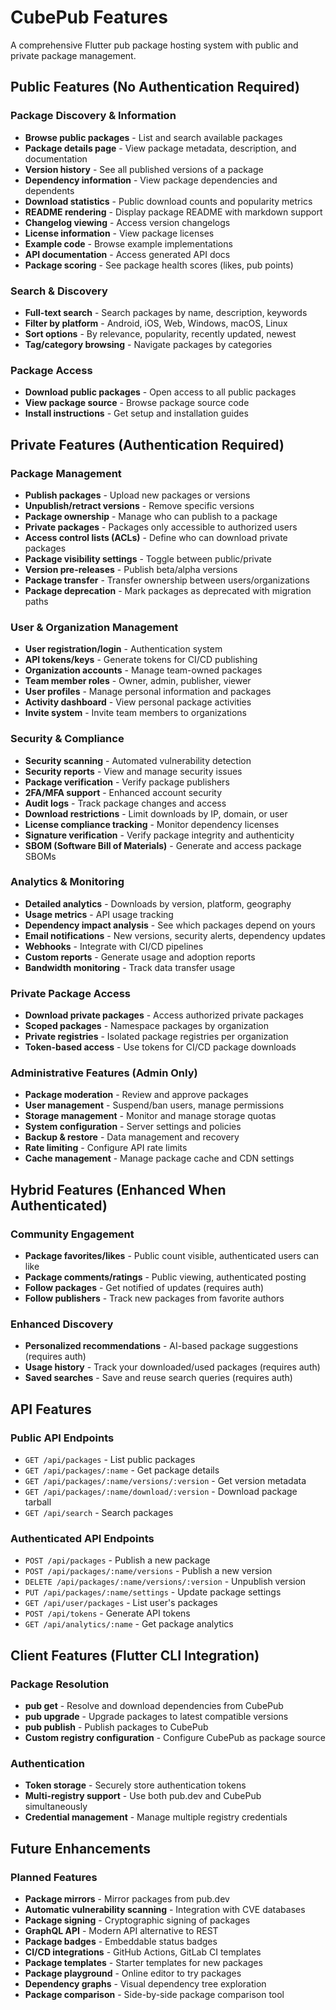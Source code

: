 # CubePub Features

A comprehensive Flutter pub package hosting system with public and private package management.

## Public Features (No Authentication Required)

### Package Discovery & Information
- **Browse public packages** - List and search available packages
- **Package details page** - View package metadata, description, and documentation
- **Version history** - See all published versions of a package
- **Dependency information** - View package dependencies and dependents
- **Download statistics** - Public download counts and popularity metrics
- **README rendering** - Display package README with markdown support
- **Changelog viewing** - Access version changelogs
- **License information** - View package licenses
- **Example code** - Browse example implementations
- **API documentation** - Access generated API docs
- **Package scoring** - See package health scores (likes, pub points)

### Search & Discovery
- **Full-text search** - Search packages by name, description, keywords
- **Filter by platform** - Android, iOS, Web, Windows, macOS, Linux
- **Sort options** - By relevance, popularity, recently updated, newest
- **Tag/category browsing** - Navigate packages by categories

### Package Access
- **Download public packages** - Open access to all public packages
- **View package source** - Browse package source code
- **Install instructions** - Get setup and installation guides

## Private Features (Authentication Required)

### Package Management
- **Publish packages** - Upload new packages or versions
- **Unpublish/retract versions** - Remove specific versions
- **Package ownership** - Manage who can publish to a package
- **Private packages** - Packages only accessible to authorized users
- **Access control lists (ACLs)** - Define who can download private packages
- **Package visibility settings** - Toggle between public/private
- **Version pre-releases** - Publish beta/alpha versions
- **Package transfer** - Transfer ownership between users/organizations
- **Package deprecation** - Mark packages as deprecated with migration paths

### User & Organization Management
- **User registration/login** - Authentication system
- **API tokens/keys** - Generate tokens for CI/CD publishing
- **Organization accounts** - Manage team-owned packages
- **Team member roles** - Owner, admin, publisher, viewer
- **User profiles** - Manage personal information and packages
- **Activity dashboard** - View personal package activities
- **Invite system** - Invite team members to organizations

### Security & Compliance
- **Security scanning** - Automated vulnerability detection
- **Security reports** - View and manage security issues
- **Package verification** - Verify package publishers
- **2FA/MFA support** - Enhanced account security
- **Audit logs** - Track package changes and access
- **Download restrictions** - Limit downloads by IP, domain, or user
- **License compliance tracking** - Monitor dependency licenses
- **Signature verification** - Verify package integrity and authenticity
- **SBOM (Software Bill of Materials)** - Generate and access package SBOMs

### Analytics & Monitoring
- **Detailed analytics** - Downloads by version, platform, geography
- **Usage metrics** - API usage tracking
- **Dependency impact analysis** - See which packages depend on yours
- **Email notifications** - New versions, security alerts, dependency updates
- **Webhooks** - Integrate with CI/CD pipelines
- **Custom reports** - Generate usage and adoption reports
- **Bandwidth monitoring** - Track data transfer usage

### Private Package Access
- **Download private packages** - Access authorized private packages
- **Scoped packages** - Namespace packages by organization
- **Private registries** - Isolated package registries per organization
- **Token-based access** - Use tokens for CI/CD package downloads

### Administrative Features (Admin Only)
- **Package moderation** - Review and approve packages
- **User management** - Suspend/ban users, manage permissions
- **Storage management** - Monitor and manage storage quotas
- **System configuration** - Server settings and policies
- **Backup & restore** - Data management and recovery
- **Rate limiting** - Configure API rate limits
- **Cache management** - Manage package cache and CDN settings

## Hybrid Features (Enhanced When Authenticated)

### Community Engagement
- **Package favorites/likes** - Public count visible, authenticated users can like
- **Package comments/ratings** - Public viewing, authenticated posting
- **Follow packages** - Get notified of updates (requires auth)
- **Follow publishers** - Track new packages from favorite authors

### Enhanced Discovery
- **Personalized recommendations** - AI-based package suggestions (requires auth)
- **Usage history** - Track your downloaded/used packages (requires auth)
- **Saved searches** - Save and reuse search queries (requires auth)

## API Features

### Public API Endpoints
- `GET /api/packages` - List public packages
- `GET /api/packages/:name` - Get package details
- `GET /api/packages/:name/versions/:version` - Get version metadata
- `GET /api/packages/:name/download/:version` - Download package tarball
- `GET /api/search` - Search packages

### Authenticated API Endpoints
- `POST /api/packages` - Publish a new package
- `POST /api/packages/:name/versions` - Publish a new version
- `DELETE /api/packages/:name/versions/:version` - Unpublish version
- `PUT /api/packages/:name/settings` - Update package settings
- `GET /api/user/packages` - List user's packages
- `POST /api/tokens` - Generate API tokens
- `GET /api/analytics/:name` - Get package analytics

## Client Features (Flutter CLI Integration)

### Package Resolution
- **pub get** - Resolve and download dependencies from CubePub
- **pub upgrade** - Upgrade packages to latest compatible versions
- **pub publish** - Publish packages to CubePub
- **Custom registry configuration** - Configure CubePub as package source

### Authentication
- **Token storage** - Securely store authentication tokens
- **Multi-registry support** - Use both pub.dev and CubePub simultaneously
- **Credential management** - Manage multiple registry credentials

## Future Enhancements

### Planned Features
- **Package mirrors** - Mirror packages from pub.dev
- **Automatic vulnerability scanning** - Integration with CVE databases
- **Package signing** - Cryptographic signing of packages
- **GraphQL API** - Modern API alternative to REST
- **Package badges** - Embeddable status badges
- **CI/CD integrations** - GitHub Actions, GitLab CI templates
- **Package templates** - Starter templates for new packages
- **Package playground** - Online editor to try packages
- **Dependency graphs** - Visual dependency tree exploration
- **Package comparison** - Side-by-side package comparison tool
